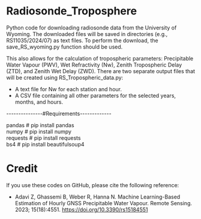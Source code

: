 # Radiosonde_Troposphere
Python code for downloading radiosonde data from the University of Wyoming. The downloaded files will be saved in directories (e.g., RS11035/2024/07) as text files. To perform the download, the save_RS_wyoming.py function should be used.

This also allows for the calculation of tropospheric parameters: Precipitable Water Vapour (PWV), Wet Refractivity (Nw), Zenith Tropospheric Delay (ZTD), and Zenith Wet Delay (ZWD).
There are two separate output files that will be created using RS_Tropospheric_data.py:

* A text file for Nw for each station and hour.
* A CSV file containing all other parameters for the selected years, months, and hours.

---------------#Requirements-------------

pandas     # pip install pandas  
numpy      # pip install numpy  
requests   # pip install requests  
bs4        # pip install beautifulsoup4  

# Credit
If you use these codes on GitHub, please cite the following reference:
- Adavi Z, Ghassemi B, Weber R, Hanna N. Machine Learning-Based Estimation of Hourly GNSS Precipitable Water Vapour. Remote Sensing. 2023; 15(18):4551. https://doi.org/10.3390/rs15184551
